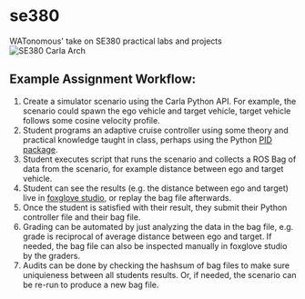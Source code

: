 # se380
WATonomous' take on SE380 practical labs and projects
![SE380 Carla Arch](https://user-images.githubusercontent.com/15329294/215183671-02674616-ac87-4367-beee-ebd63d9b210a.png)


## Example Assignment Workflow:
1. Create a simulator scenario using the Carla Python API. For example, the scenario could spawn the ego vehicle and target vehicle, target vehicle follows some cosine velocity profile.
1. Student programs an adaptive cruise controller using some theory and practical knowledge taught in class, perhaps using the Python [PID package](https://pypi.org/project/simple-pid/).
1. Student executes script that runs the scenario and collects a ROS Bag of data from the scenario, for example distance between ego and target vehicle.
1. Student can see the results (e.g. the distance between ego and target) live in [foxglove studio](https://foxglove.dev/), or replay the bag file afterwards.
1. Once the student is satisfied with their result, they submit their Python controller file and their bag file.
1. Grading can be automated by just analyzing the data in the bag file, e.g. grade is reciprocal of average distance between ego and target. If needed, the bag file can also be inspected manually in foxglove studio by the graders.
1. Audits can be done by checking the hashsum of bag files to make sure uniquieness between all students results. Or, if needed, the scenario can be re-run to produce a new bag file.
